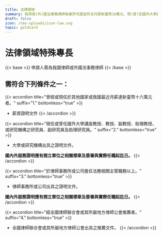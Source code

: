 ```yaml
---
title: 法律領域
summary: 取得我(外)國法事務律師執業許可證並符合月薪新臺幣16萬元、現(曾)任國外大學講座教授、教授、副教授等、於律師事務所或公司擔任法務相關主管職務以上、經中華民國律師公會全國聯合會推薦者之一。
draft: false
icon: /cms-uploads/icon-law.svg
topic: goldcard
---
```

# 法律領域特殊專長

{{< base >}}
申請人需為我國律師或外國法事務律師
{{< /base >}}

## 需符合下列條件之一：

{{< accordion title="曾經或現任於其他國家或我國最近月薪達新臺幣十六萬元者。" suffix="1." bottomless="true" >}}
* 薪資證明文件
{{< /accordion >}}

{{< accordion title="現任或曾任國外大學講座教授、教授、副教授、助理教授，或研究機構之研究員、副研究員及助理研究員。" suffix="2." bottomless="true" >}}
* 大學或研究機構出具之證明文件。

**國內外服務證明應有開立單位之相關標章及簽署與實際任職起迄日。**
{{< /accordion >}}

{{< accordion title="於律師事務所或公司擔任法務相關主管職務以上。" suffix="3." bottomless="true" >}}
* 律師事務所或公司出具之證明文件。

**國內外服務證明應有開立單位之相關標章及簽署與實際任職起迄日。**
{{< /accordion >}}

{{< accordion title="經全國律師聯合會或其所屬地方律師公會推薦者。" suffix="4." bottomless="true" >}}
* 全國律師聯合會或其所屬地方律師公會出具之推薦文件。
{{< /accordion >}}